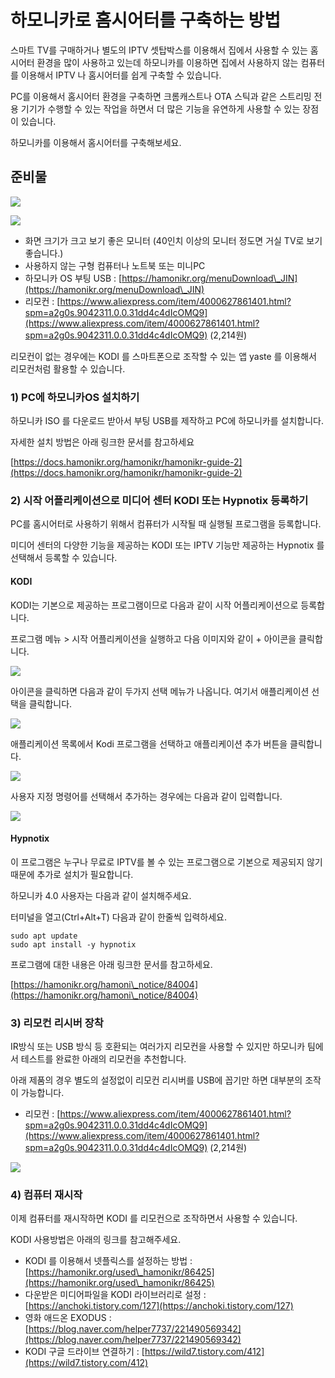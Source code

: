 # 하모니카로 홈시어터를 구축하는 방법

스마트 TV를 구매하거나 별도의 IPTV 셋탑박스를 이용해서 집에서 사용할 수 있는 홈시어터 환경을 많이 사용하고 있는데 하모니카를 이용하면 집에서 사용하지 않는 컴퓨터를 이용해서 IPTV 나 홈시어터를 쉽게 구축할 수 있습니다.

PC를 이용해서 홈시어터 환경을 구축하면 크롬캐스트나 OTA 스틱과 같은 스트리밍 전용 기기가 수행할 수 있는 작업을 하면서 더 많은 기능을 유연하게 사용할 수 있는 장점이 있습니다.

하모니카를 이용해서 홈시어터를 구축해보세요.

## 준비물 <a href="#id" id="id"></a>

![](https://kodi.tv/sites/default/files/article/field\_image/Estuary-001.jpg)

![](../.gitbook/assets/68420823.png)

* 화면 크기가 크고 보기 좋은 모니터 (40인치 이상의 모니터 정도면 거실  TV로 보기 좋습니다.)
* 사용하지 않는 구형 컴퓨터나 노트북 또는 미니PC
* 하모니카 OS 부팅 USB : [https://hamonikr.org/menuDownload\_JIN](https://hamonikr.org/menuDownload\_JIN)
* 리모컨 : [https://www.aliexpress.com/item/4000627861401.html?spm=a2g0s.9042311.0.0.31dd4c4dIcOMQ9](https://www.aliexpress.com/item/4000627861401.html?spm=a2g0s.9042311.0.0.31dd4c4dIcOMQ9) (2,214원)

리모컨이 없는 경우에는 KODI 를 스마트폰으로 조작할 수 있는 앱 yaste 를 이용해서 리모컨처럼 활용할 수 있습니다.

### 1) PC에 하모니카OS 설치하기 <a href="#id-1-pc-os" id="id-1-pc-os"></a>

하모니카 ISO 를 다운로드 받아서 부팅 USB를 제작하고 PC에 하모니카를 설치합니다.

자세한 설치 방법은 아래 링크한 문서를 참고하세요

[https://docs.hamonikr.org/hamonikr/hamonikr-guide-2](https://docs.hamonikr.org/hamonikr/hamonikr-guide-2)

### 2) 시작 어플리케이션으로 미디어 센터 KODI  또는 Hypnotix 등록하기 <a href="#id-2-kodi-hypnotix" id="id-2-kodi-hypnotix"></a>

PC를 홈시어터로 사용하기 위해서 컴퓨터가 시작될 때 실행될 프로그램을 등록합니다.

미디어 센터의 다양한 기능을 제공하는 KODI 또는 IPTV 기능만 제공하는 Hypnotix 를 선택해서 등록할 수 있습니다.

#### **KODI** <a href="#id-kodi" id="id-kodi"></a>

KODI는 기본으로 제공하는 프로그램이므로 다음과 같이 시작 어플리케이션으로 등록합니다.

프로그램 메뉴 > 시작 어플리케이션을 실행하고 다음 이미지와 같이 + 아이콘을 클릭합니다.

![](../.gitbook/assets/68420817.png)

아이콘을 클릭하면 다음과 같이 두가지 선택 메뉴가 나옵니다. 여기서 애플리케이션 선택을 클릭합니다.

![](../.gitbook/assets/68420818.png)

애플리케이션 목록에서 Kodi 프로그램을 선택하고 애플리케이션 추가 버튼을 클릭합니다.

![](../.gitbook/assets/68420819.png)

사용자 지정 명령어를 선택해서 추가하는 경우에는 다음과 같이 입력합니다.

![](../.gitbook/assets/68420820.png)

#### **Hypnotix** <a href="#id-hypnotix" id="id-hypnotix"></a>

이 프로그램은 누구나 무료로 IPTV를 볼 수 있는 프로그램으로 기본으로 제공되지 않기 때문에 추가로 설치가 필요합니다.

하모니카 4.0 사용자는 다음과 같이 설치해주세요.

터미널을 열고(Ctrl+Alt+T) 다음과 같이 한줄씩 입력하세요.

```
sudo apt update
sudo apt install -y hypnotix
```

프로그램에 대한 내용은 아래 링크한 문서를 참고하세요.

[https://hamonikr.org/hamoni\_notice/84004](https://hamonikr.org/hamoni\_notice/84004)

### 3) 리모컨 리시버 장착 <a href="#id-3" id="id-3"></a>

IR방식 또는 USB 방식 등 호환되는 여러가지 리모컨을 사용할 수 있지만 하모니카 팀에서 테스트를 완료한 아래의 리모컨을 추천합니다.

아래 제품의 경우 별도의 설정없이 리모컨 리시버를 USB에 꼽기만 하면 대부분의 조작이 가능합니다.

* 리모컨 : [https://www.aliexpress.com/item/4000627861401.html?spm=a2g0s.9042311.0.0.31dd4c4dIcOMQ9](https://www.aliexpress.com/item/4000627861401.html?spm=a2g0s.9042311.0.0.31dd4c4dIcOMQ9) (2,214원)

![](../.gitbook/assets/68420821.png)

### 4) 컴퓨터 재시작 <a href="#id-4" id="id-4"></a>

이제 컴퓨터를 재시작하면 KODI 를 리모컨으로 조작하면서 사용할 수 있습니다.

KODI 사용방법은 아래의 링크를 참고해주세요.

* KODI 를 이용해서 넷플릭스를 설정하는 방법 : [https://hamonikr.org/used\_hamonikr/86425](https://hamonikr.org/used\_hamonikr/86425)
* 다운받은 미디어파일을 KODI 라이브러리로 설정 : [https://anchoki.tistory.com/127](https://anchoki.tistory.com/127)
* 영화 애드온 EXODUS : [https://blog.naver.com/helper7737/221490569342](https://blog.naver.com/helper7737/221490569342)
* KODI 구글 드라이브 연결하기 : [https://wild7.tistory.com/412](https://wild7.tistory.com/412)
